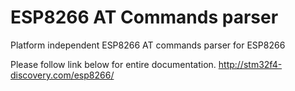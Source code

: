 # ESP8266 AT Commands parser
Platform independent ESP8266 AT commands parser for ESP8266

Please follow link below for entire documentation.
http://stm32f4-discovery.com/esp8266/
